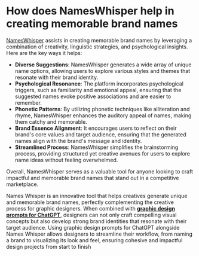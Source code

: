 <h1>How does NamesWhisper help in creating memorable brand names</h1>
<p><a href="https://nameswhisper.com/">NamesWhisper</a> assists in creating memorable brand names by leveraging a combination of creativity, linguistic strategies, and psychological insights. Here are the key ways it helps:</p>
<ul>
  <li><strong>Diverse Suggestions</strong>: NamesWhisper generates a wide array of unique name options, allowing users to explore various styles and themes that resonate with their brand identity.</li>
  <li><strong>Psychological Resonance</strong>: The platform incorporates psychological triggers, such as familiarity and emotional appeal, ensuring that the suggested names evoke positive associations and are easier to remember.</li>
  <li><strong>Phonetic Patterns</strong>: By utilizing phonetic techniques like alliteration and rhyme, NamesWhisper enhances the auditory appeal of names, making them catchy and memorable.</li>
  <li><strong>Brand Essence Alignment</strong>: It encourages users to reflect on their brand's core values and target audience, ensuring that the generated names align with the brand's message and identity.</li>
  <li><strong>Streamlined Process</strong>: NamesWhisper simplifies the brainstorming process, providing structured yet creative avenues for users to explore name ideas without feeling overwhelmed.</li>
</ul>Overall, NamesWhisper serves as a valuable tool for anyone looking to craft impactful and memorable brand names that stand out in a competitive marketplace.


<p>Names Whisper is an innovative tool that helps creatives generate unique and memorable brand names, perfectly complementing the creative process for graphic designers. When combined with&nbsp;<a href="https://xpertprompt.com/2024/02/15/40-best-chatgpt-prompts-for-graphic-design/"><strong>graphic design prompts for ChatGPT</strong></a>, designers can not only craft compelling visual concepts but also develop strong brand identities that resonate with their target audience. Using graphic design prompts for ChatGPT alongside Names Whisper allows designers to streamline their workflow, from naming a brand to visualizing its look and feel, ensuring cohesive and impactful design projects from start to finish</p>

